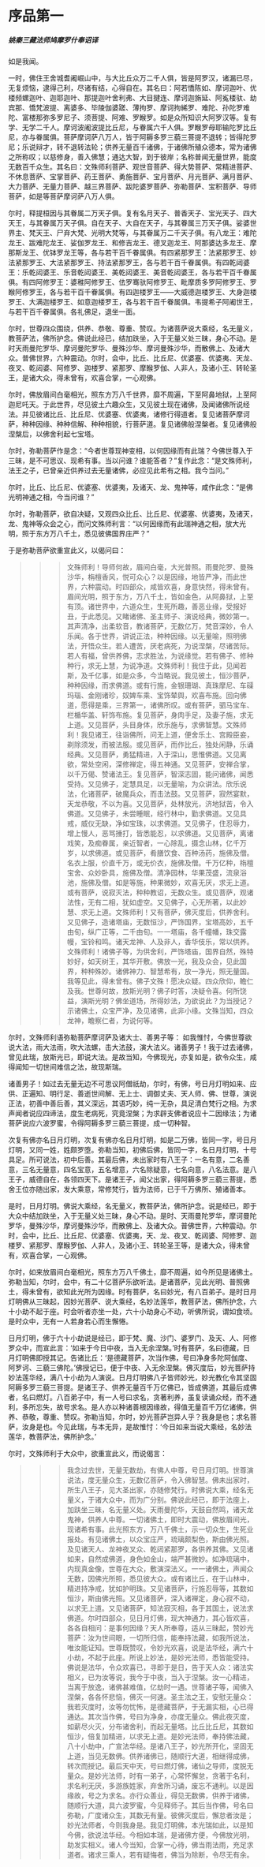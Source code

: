 # 序品第一

##### 姚秦三藏法师鸠摩罗什奉诏译

如是我闻。

一时，佛住王舍城耆阇崛山中，与大比丘众万二千人俱，皆是阿罗汉，诸漏已尽，无复烦恼，逮得己利，尽诸有结，心得自在。其名曰：阿若憍陈如、摩诃迦叶、优楼频螺迦叶、迦耶迦叶、那提迦叶舍利弗、大目揵连、摩诃迦旃延、阿㝹楼驮、劫宾那、憍梵波提、离婆多、毕陵伽婆蹉、薄拘罗、摩诃拘絺罗、难陀、孙陀罗难陀、富楼那弥多罗尼子、须菩提、阿难、罗睺罗。如是众所知识大阿罗汉等。复有学、无学二千人。摩诃波阇波提比丘尼，与眷属六千人俱。罗睺罗母耶输陀罗比丘尼，亦与眷属俱。菩萨摩诃萨八万人，皆于阿耨多罗三藐三菩提不退转；皆得陀罗尼；乐说辩才，转不退转法轮；供养无量百千诸佛，于诸佛所殖众德本，常为诸佛之所称叹；以慈修身，善入佛慧；通达大智，到于彼岸；名称普闻无量世界，能度无数百千众生。其名曰：文殊师利菩萨、观世音菩萨、得大势菩萨、常精进菩萨、不休息菩萨、宝掌菩萨、药王菩萨、勇施菩萨、宝月菩萨、月光菩萨、满月菩萨、大力菩萨、无量力菩萨、越三界菩萨、跋陀婆罗菩萨、弥勒菩萨、宝积菩萨、导师菩萨，如是等菩萨摩诃萨八万人俱。

尔时，释提桓因与其眷属二万天子俱。复有名月天子、普香天子、宝光天子、四大天王，与其眷属万天子俱。自在天子、大自在天子，与其眷属三万天子俱。娑婆世界主、梵天王、尸弃大梵、光明大梵等，与其眷属万二千天子俱。有八龙王：难陀龙王、跋难陀龙王、娑伽罗龙王、和修吉龙王、德叉迦龙王、阿那婆达多龙王、摩那斯龙王、优钵罗龙王等，各与若干百千眷属俱。有四紧那罗王：法紧那罗王、妙法紧那罗王、大法紧那罗王、持法紧那罗王，各与若干百千眷属俱。有四乾闼婆王：乐乾闼婆王、乐音乾闼婆王、美乾闼婆王、美音乾闼婆王，各与若干百千眷属俱。有四阿修罗王：婆稚阿修罗王、佉罗骞驮阿修罗王、毗摩质多罗阿修罗王、罗睺阿修罗王，各与若干百千眷属俱。有四迦楼罗王——大威德迦楼罗王、大身迦楼罗王、大满迦楼罗王、如意迦楼罗王，各与若干百千眷属俱。韦提希子阿阇世王，与若干百千眷属俱。各礼佛足，退坐一面。

尔时，世尊四众围绕，供养、恭敬、尊重、赞叹。为诸菩萨说大乘经，名无量义，教菩萨法，佛所护念。佛说此经已，结加趺坐，入于无量义处三昧，身心不动。是时天雨曼陀罗华、摩诃曼陀罗华、曼殊沙华、摩诃曼殊沙华，而散佛上、及诸大众。普佛世界，六种震动。尔时，会中，比丘、比丘尼、优婆塞、优婆夷、天龙、夜叉、乾闼婆、阿修罗、迦楼罗、紧那罗、摩睺罗伽、人非人，及诸小王、转轮圣王，是诸大众，得未曾有，欢喜合掌，一心观佛。

尔时，佛放眉间白毫相光，照东方万八千世界，靡不周遍，下至阿鼻地狱，上至阿迦尼吒天。于此世界，尽见彼土六趣众生，又见彼土现在诸佛，及闻诸佛所说经法。并见彼诸比丘、比丘尼、优婆塞、优婆夷，诸修行得道者。复见诸菩萨摩诃萨，种种因缘、种种信解、种种相貌，行菩萨道。复见诸佛般涅槃者。复见诸佛般涅槃后，以佛舍利起七宝塔。

尔时，弥勒菩萨作是念：“今者世尊现神变相，以何因缘而有此瑞？今佛世尊入于三昧，是不可思议、现希有事。当以问谁？谁能答者？”复作此念：“是文殊师利，法王之子，已曾亲近供养过去无量诸佛，必应见此希有之相。我今当问。”

尔时，比丘、比丘尼、优婆塞、优婆夷，及诸天、龙、鬼神等，咸作此念：“是佛光明神通之相，今当问谁？”

尔时，弥勒菩萨，欲自决疑，又观四众比丘、比丘尼、优婆塞、优婆夷，及诸天，龙、鬼神等众会之心，而问文殊师利言：“以何因缘而有此瑞神通之相，放大光明，照于东方万八千土，悉见彼佛国界庄严？”

于是弥勒菩萨欲重宣此义，以偈问曰：

>>> 文殊师利！导师何故，眉间白毫，大光普照。雨曼陀罗、曼殊沙华，栴檀香风，悦可众心？以是因缘，地皆严净，而此世界，六种震动。时四部众，咸皆欢喜，身意快然，得未曾有。眉间光明，照于东方，万八千土，皆如金色，从阿鼻狱，上至有顶。诸世界中，六道众生，生死所趣，善恶业缘，受报好丑，于此悉见。又睹诸佛、圣主师子、演说经典，微妙第一。其声清净，出柔软音，教诸菩萨，无数亿万，梵音深妙，令人乐闻。各于世界，讲说正法，种种因缘。以无量喻，照明佛法，开悟众生。若人遭苦，厌老病死，为说涅槃，尽诸苦际。若人有福，曾供养佛，志求胜法，为说缘觉。若有佛子、修种种行，求无上慧，为说净道。文殊师利！我住于此，见闻若斯，及千亿事，如是众多，今当略说。我见彼土，恒沙菩萨，种种因缘，而求佛道。或有行施，金银珊瑚、真珠摩尼、车磲玛瑙、金刚诸珍，奴婢车乘、宝饰辇舆，欢喜布施。回向佛道，愿得是乘，三界第一，诸佛所叹。或有菩萨，驷马宝车、栏楯华盖、轩饰布施。复见菩萨，身肉手足，及妻子施，求无上道。又见菩萨，头目身体，欣乐施与，求佛智慧。文殊师利！我见诸王，往诣佛所，问无上道，便舍乐土、宫殿臣妾，剃除须发，而被法服。或见菩萨，而作比丘，独处闲静，乐诵经典。又见菩萨，勇猛精进，入于深山，思惟佛道。又见离欲，常处空闲，深修禅定，得五神通。又见菩萨，安禅合掌，以千万偈、赞诸法王。复见菩萨，智深志固，能问诸佛，闻悉受持。又见佛子，定慧具足，以无量喻，为众讲法。欣乐说法，化诸菩萨，破魔兵众，而击法鼓。又见菩萨，寂然宴默，天龙恭敬，不以为喜。又见菩萨，处林放光，济地狱苦，令入佛道。又见佛子，未尝睡眠，经行林中，勤求佛道。又见具戒，威仪无缺，净如宝珠，以求佛道。又见佛子，住忍辱力，增上慢人，恶骂捶打，皆悉能忍，以求佛道。又见菩萨，离诸戏笑，及痴眷属，亲近智者，一心除乱，摄念山林，亿千万岁，以求佛道。或见菩萨，肴膳饮食、百种汤药，施佛及僧。名衣上服，价直千万，或无价衣，施佛及僧。千万亿种，栴檀宝舍、众妙卧具，施佛及僧。清净园林，华果茂盛，流泉浴池，施佛及僧。如是等施，种果微妙，欢喜无厌，求无上道。或有菩萨，说寂灭法，种种教诏，无数众生。或见菩萨，观诸法性，无有二相，犹如虚空。又见佛子，心无所著，以此妙慧、求无上道。文殊师利！又有菩萨，佛灭度后，供养舍利。又见佛子，造诸塔庙，无数恒沙，严饰国界，宝塔高妙，五千由旬，纵广正等，二千由旬。一一塔庙，各千幢幡，珠交露幔，宝铃和鸣。诸天龙神、人及非人，香华伎乐，常以供养。文殊师利！诸佛子等，为供舍利，严饰塔庙，国界自然，殊特妙好，如天树王，其华开敷。佛放一光，我及众会，见此国界，种种殊妙。诸佛神力、智慧希有，放一净光，照无量国。我等见此，得未曾有。佛子文殊！愿决众疑。四众欣仰，瞻仁及我。世尊何故，放斯光明？佛子时答，决疑令喜。何所饶益，演斯光明？佛坐道场，所得妙法，为欲说此？为当授记？示诸佛土，众宝严净，及见诸佛，此非小缘。文殊当知，四众龙神，瞻察仁者，为说何等。

尔时，文殊师利语弥勒菩萨摩诃萨及诸大士、善男子等：
如我惟忖，今佛世尊欲说大法，雨大法雨，吹大法螺，击大法鼓，演大法义。诸善男子！我于过去诸佛，曾见此瑞，放斯光已，即说大法。是故当知，今佛现光，亦复如是，欲令众生，咸得闻知一切世间难信之法，故现斯瑞。

诸善男子！如过去无量无边不可思议阿僧祇劫，尔时，有佛，号日月灯明如来、应供、正遍知、明行足、善逝世间解、无上士、调御丈夫、天人师、佛、世尊，演说正法，初善中善后善，其义深远，其语巧妙，纯一无杂，具足清白梵行之相。为求声闻者说应四谛法，度生老病死，究竟涅槃；为求辟支佛者说应十二因缘法；为诸菩萨说应六波罗蜜，令得阿耨多罗三藐三菩提，成一切种智。

次复有佛亦名日月灯明，次复有佛亦名日月灯明，如是二万佛，皆同一字，号日月灯明，又同一姓，姓颇罗堕。弥勒当知，初佛后佛，皆同一字，名日月灯明，十号具足。所可说法，初中后善。其最后佛，未出家时有八王子：一名有意，二名善意，三名无量意，四名宝意，五名增意，六名除疑意，七名向意，八名法意。是八王子，威德自在，各领四天下。是诸王子，闻父出家，得阿耨多罗三藐三菩提，悉舍王位亦随出家，发大乘意，常修梵行，皆为法师，已于千万佛所、殖诸善本。

是时，日月灯明。佛说大乘经，名无量义，教菩萨法，佛所护念。说是经已，即于大众中结加趺坐，入于无量义处三昧，身心不动。是时、天雨曼陀罗华，摩诃曼陀罗华，曼殊沙华，摩诃曼殊沙华，而散佛上、及诸大众。普佛世界，六种震动。尔时，会中，比丘、比丘尼、优婆塞、优婆夷，天、龙、夜叉、乾闼婆、阿修罗、迦楼罗、紧那罗、摩睺罗伽、人非人，及诸小王、转轮圣王等，是诸大众，得未曾有，欢喜合掌，一心观佛。

尔时，如来放眉间白毫相光，照东方万八千佛土，靡不周遍，如今所见是诸佛土。弥勒当知，尔时，会中，有二十亿菩萨乐欲听法。是诸菩萨，见此光明、普照佛土，得未曾有，欲知此光所为因缘。时有菩萨，名曰妙光，有八百弟子。是时日月灯明佛从三昧起，因妙光菩萨、说大乘经，名妙法莲华，教菩萨法，佛所护念，六十小劫不起于座。时会听者亦坐一处，六十小劫身心不动，听佛所说，谓如食顷。是时众中，无有一人若身若心而生懈惓。

日月灯明，佛于六十小劫说是经已，即于梵、魔、沙门、婆罗门、及天、人、阿修罗众中，而宣此言：‘如来于今日中夜，当入无余涅槃。’时有菩萨，名曰德藏，日月灯明佛即授其记。告诸比丘：‘是德藏菩萨，次当作佛，号曰净身多陀阿伽度、阿罗诃、三藐三佛陀。’佛授记已，便于中夜、入无余涅槃。佛灭度后，妙光菩萨持妙法莲华经，满八十小劫为人演说。日月灯明佛八子皆师妙光，妙光教化令其坚固阿耨多罗三藐三菩提。是诸王子、供养无量百千万亿佛已，皆成佛道，其最后成佛者，名曰燃灯。八百弟子中，有一人号曰求名，贪著利养，虽复读诵众经，而不通利，多所忘失，故号求名。是人亦以种诸善根因缘故，得值无量百千万亿诸佛，供养、恭敬，尊重、赞叹。弥勒当知，尔时，妙光菩萨岂异人乎？我身是也；求名菩萨，汝身是也。今见此瑞，与本无异，是故惟忖：‘今日如来当说大乘经，名妙法莲华，教菩萨法，佛所护念。’

尔时，文殊师利于大众中，欲重宣此义，而说偈言：

>>> 我念过去世，无量无数劫，有佛人中尊，号日月灯明。世尊演说法，度无量众生，无数亿菩萨，令入佛智慧。佛未出家时，所生八王子，见大圣出家，亦随修梵行。时佛说大乘，经名无量义，于诸大众中，而为广分别。佛说此经已，即于法座上，加趺坐三昧，名无量义处。天雨曼陀华，天鼓自然鸣，诸天龙鬼神，供养人中尊。一切诸佛土，即时大震动，佛放眉间光，现诸希有事。此光照东方，万八千佛土，示一切众生，生死业报处。有见诸佛土，以众宝庄严，琉璃颇梨色，斯由佛光照。及见诸天人、龙神夜叉众、乾闼紧那罗，各供养其佛。又见诸如来，自然成佛道，身色如金山，端严甚微妙。如净琉璃中，内现真金像，世尊在大众，敷演深法义。一一诸佛土，声闻众无数，因佛光所照，悉见彼大众。或有诸比丘，在于山林中，精进持净戒，犹如护明珠。又见诸菩萨，行施忍辱等，其数如恒沙，斯由佛光照。又见诸菩萨，深入诸禅定，身心寂不动，以求无上道。又见诸菩萨，知法寂灭相，各于其国土，说法求佛道。尔时四部众，见日月灯佛，现大神通力，其心皆欢喜，各各自相问：是事何因缘？天人所奉尊，适从三昧起，赞妙光菩萨：汝为世间眼，一切所归信，能奉持法藏，如我所说法，唯汝能证知。世尊既赞叹，令妙光欢喜，说是法华经，满六十小劫，不起于此座。所说上妙法，是妙光法师，悉皆能受持。佛说是法华，令众欢喜已，寻即于是日，告于天人众：诸法实相义，已为汝等说，我今于中夜，当入于涅槃。汝一心精进，当离于放逸，诸佛甚难值，亿劫时一遇。世尊诸子等，闻佛入涅槃，各各怀悲恼，佛灭一何速。圣主法之王，安慰无量众：我若灭度时，汝等勿忧怖，是德藏菩萨，于无漏实相，心已得通达。其次当作佛，号曰为净身，亦度无量众。佛此夜灭度，如薪尽火灭，分布诸舍利，而起无量塔。比丘比丘尼，其数如恒沙，倍复加精进，以求无上道。是妙光法师，奉持佛法藏，八十小劫中，广宣法华经。是诸八王子，妙光所开化，坚固无上道，当见无数佛。供养诸佛已，随顺行大道，相继得成佛，转次而授记。最后天中天，号曰燃灯佛，诸仙之导师，度脱无量众。是妙光法师，时有一弟子，心常怀懈怠，贪著于名利，求名利无厌，多游族姓家，弃舍所习诵，废忘不通利。以是因缘故，号之为求名。亦行众善业，得见无数佛，供养于诸佛，随顺行大道，具六波罗蜜，今见释师子。其后当作佛，号名曰弥勒，广度诸众生，其数无有量。彼佛灭度后，懈怠者汝是；妙光法师者，今则我身是。我见灯明佛，本光瑞如此，以是知今佛，欲说法华经。今相如本瑞，是诸佛方便，今佛放光明，助发实相义。诸人今当知，合掌一心待，佛当雨法雨，充足求道者。诸求三乘人，若有疑悔者，佛当为除断，令尽无有余。